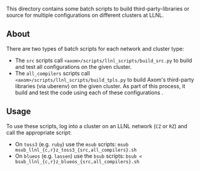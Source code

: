 [comment]: # (#################################################################)
[comment]: # (Copyright 2017-2021, Lawrence Livermore National Security, LLC)
[comment]: # (and Axom Project Developers. See the top-level LICENSE file)
[comment]: # (for details.)
[comment]: #
[comment]: # (# SPDX-License-Identifier: BSD-3-Clause)
[comment]: # (#################################################################)


This directory contains some batch scripts to build third-party-libraries 
or source for multiple configurations on different clusters at LLNL.

About
-----
There are two types of batch scripts for each network and cluster type:
* The `src` scripts call `<axom>/scripts/llnl_scripts/build_src.py` 
  to build and test all configurations on the given cluster.
* The `all_compilers` scripts call `<axom>/scripts/llnl_scripts/build_tpls.py` 
  to build Axom's third-party libraries (via uberenv) on the given cluster.
	As part of this process, it build and test the code using each of these configurations .

Usage
-----
To use these scripts, log into a cluster on an LLNL network (`CZ` or `RZ`) and call the appropriate script:
* On `toss3` (e.g. `ruby`) use the `msub` scripts: `msub msub_llnl_{c,r}z_toss3_{src,all_compilers}.sh`
* On `blueos` (e.g. `lassen`) use the `bsub` scripts: `bsub < bsub_llnl_{c,r}z_blueos_{src,all_compilers}.sh`
